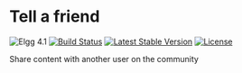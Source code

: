 Tell a friend
=============

![Elgg 4.1](https://img.shields.io/badge/Elgg-4.1-green.svg)
[![Build Status](https://scrutinizer-ci.com/g/ColdTrick/tell_a_friend/badges/build.png?b=master)](https://scrutinizer-ci.com/g/ColdTrick/socialink/build-status/master)
[![Latest Stable Version](https://poser.pugx.org/coldtrick/tell_a_friend/v/stable.svg)](https://packagist.org/packages/coldtrick/tell_a_friend)
[![License](https://poser.pugx.org/coldtrick/tell_a_friend/license.svg)](https://packagist.org/packages/coldtrick/tell_a_friend)

Share content with another user on the community
